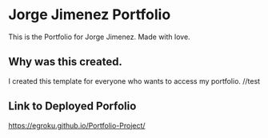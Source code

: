 # Jorge Jimenez Portfolio
This is the Portfolio for Jorge Jimenez. Made with love.

## Why was this created.
I created this template for everyone who wants to access my portfolio. //test

## Link to Deployed Porfolio
https://egroku.github.io/Portfolio-Project/

